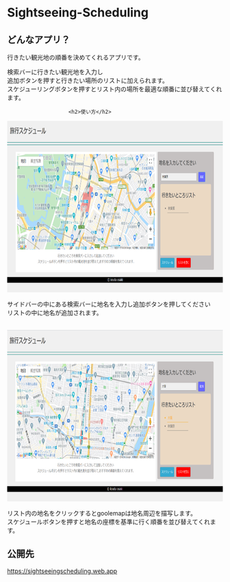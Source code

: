 # Sightseeing-Scheduling


<h2>どんなアプリ？</h2>


行きたい観光地の順番を決めてくれるアプリです。

検索バーに行きたい観光地を入力し
<br>
追加ボタンを押すと行きたい場所のリストに加えられます。
<br>
スケジューリングボタンを押すとリスト内の場所を最適な順番に並び替えてくれます。

                        <h2>使い方</h2>

<img src = "./public/img/img2.png" width = "600px" height ="400px">

サイドバーの中にある検索バーに地名を入力し追加ボタンを押してください
<br>
リストの中に地名が追加されます。
<br>
<br>

<img src = "./public/img/img3.png" width = "600px" height ="400px">


リスト内の地名をクリックするとgoolemapは地名周辺を描写します。
<br>
スケジュールボタンを押すと地名の座標を基準に行く順番を並び替えてくれます。

## 公開先

<a href = "https://sightseeingscheduling.web.app/">https://sightseeingscheduling.web.app</a>
